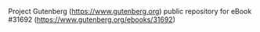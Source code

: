 Project Gutenberg (https://www.gutenberg.org) public repository for eBook #31692 (https://www.gutenberg.org/ebooks/31692)
